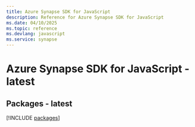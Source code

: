 ```yaml
---
title: Azure Synapse SDK for JavaScript
description: Reference for Azure Synapse SDK for JavaScript
ms.date: 04/10/2025
ms.topic: reference
ms.devlang: javascript
ms.service: synapse
---
```

# Azure Synapse SDK for JavaScript - latest
## Packages - latest
[!INCLUDE [packages](synapse-index.md)]